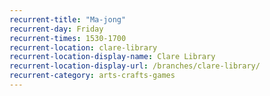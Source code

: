 ```yaml
---
recurrent-title: "Ma-jong"
recurrent-day: Friday
recurrent-times: 1530-1700
recurrent-location: clare-library
recurrent-location-display-name: Clare Library
recurrent-location-display-url: /branches/clare-library/
recurrent-category: arts-crafts-games
---
```

